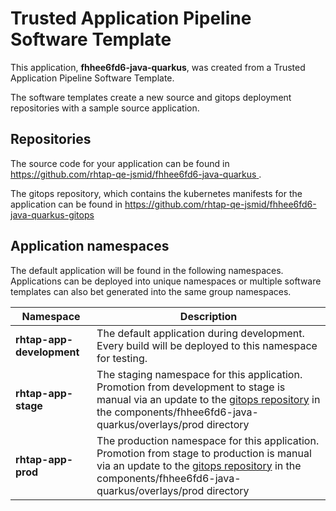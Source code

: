 # Trusted Application Pipeline Software Template

This application, **fhhee6fd6-java-quarkus**, was created from a Trusted Application Pipeline Software Template.

The software templates create a new source and gitops deployment repositories with a sample source application. 

## Repositories

The source code for your application can be found in [https://github.com/rhtap-qe-jsmid/fhhee6fd6-java-quarkus ](https://github.com/rhtap-qe-jsmid/fhhee6fd6-java-quarkus ).
 
The gitops repository, which contains the kubernetes manifests for the application can be found in 
[https://github.com/rhtap-qe-jsmid/fhhee6fd6-java-quarkus-gitops ](https://github.com/rhtap-qe-jsmid/fhhee6fd6-java-quarkus-gitops ) 

## Application namespaces 

The default application will be found in the following namespaces. Applications can be deployed into unique namespaces or multiple software templates can also bet generated into the same group namespaces.  

|  Namespace   |  Description   |  
| -------- | -------- |   
| **rhtap-app-development** | The default application during development. Every build will be deployed to this namespace for testing. | 
| **rhtap-app-stage** | The staging namespace for this application. Promotion from development to stage is manual via an update to the [gitops repository](https://github.com/rhtap-qe-jsmid/fhhee6fd6-java-quarkus-gitops ) in the components/fhhee6fd6-java-quarkus/overlays/prod directory |  
| **rhtap-app-prod** | The production namespace for this application. Promotion from stage to production is manual via an update to the [gitops repository](https://github.com/rhtap-qe-jsmid/fhhee6fd6-java-quarkus-gitops ) in the components/fhhee6fd6-java-quarkus/overlays/prod directory | 